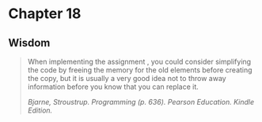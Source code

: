 # Chapter 18

## Wisdom

> When implementing the assignment , you could consider simplifying the code by freeing the memory for the old elements before creating the copy, but it is usually a very good idea not to throw away information before you know that you can replace it.
>
> _Bjarne, Stroustrup. Programming (p. 636). Pearson Education. Kindle Edition._
